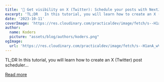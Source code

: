 ```yaml
---
title: '🤯 Get visibility on X (Twitter): Schedule your posts with NextJS 🚀🚀'
excerpt: 'TL;DR   In this tutorial, you will learn how to create an X (Twitter) post scheduler...'
date: '2023-10-11'
coverImage: 'https://res.cloudinary.com/practicaldev/image/fetch/s--H1anA_wV--/c_imagga_scale,f_auto,fl_progressive,h_420,q_66,w_1000/https://dev-to-uploads.s3.amazonaws.com/uploads/articles/680cykzrps5kotw8k72s.gif'
author:
  name: Koders
  picture: "assets/blog/authors/koders.png"
ogImage:
  url: 'https://res.cloudinary.com/practicaldev/image/fetch/s--H1anA_wV--/c_imagga_scale,f_auto,fl_progressive,h_420,q_66,w_1000/https://dev-to-uploads.s3.amazonaws.com/uploads/articles/680cykzrps5kotw8k72s.gif'
---
```


TL;DR   In this tutorial, you will learn how to create an X (Twitter) post scheduler...

[Read more](https://dev.to/triggerdotdev/get-visibility-on-x-twitter-schedule-your-posts-with-nextjs-225g)
